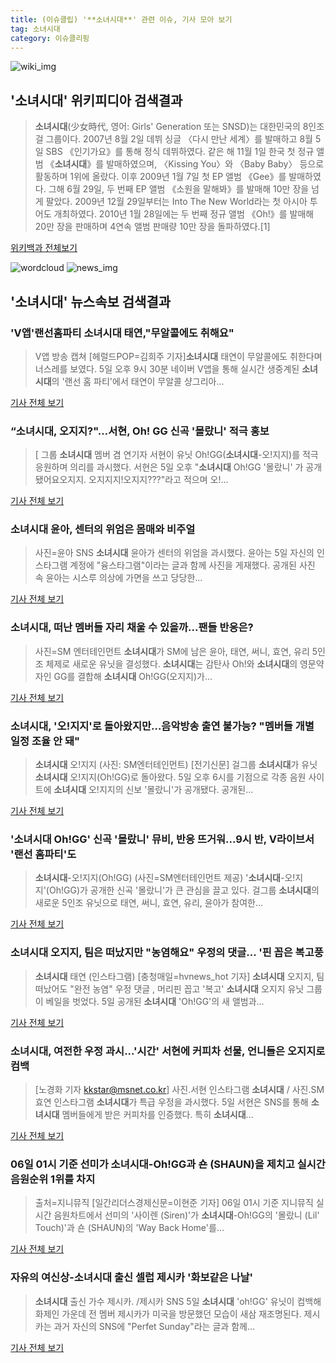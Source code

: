 ```yaml
---
title: (이슈클립) '**소녀시대**' 관련 이슈, 기사 모아 보기
tag: 소녀시대
category: 이슈클리핑
---
```

![wiki_img](https://user-images.githubusercontent.com/42597476/44503234-41136a80-a6d0-11e8-9071-6fc6418eafe4.png)
## **'**소녀시대**'** 위키피디아 검색결과
>**소녀시대**(少女時代, 영어: Girls' Generation 또는 SNSD)는 대한민국의 8인조 걸 그룹이다. 2007년 8월 2일 데뷔 싱글 〈다시 만난 세계〉를 발매하고 8월 5일 SBS 《인기가요》를 통해 정식 데뷔하였다. 같은 해 11월 1일 한국 첫 정규 앨범 《**소녀시대**》를 발매하였으며, 〈Kissing You〉와 〈Baby Baby〉 등으로 활동하며 1위에 올랐다. 이후 2009년 1월 7일 첫 EP 앨범 《Gee》를 발매하였다. 그해 6월 29일, 두 번째 EP 앨범 《소원을 말해봐》를 발매해 10만 장을 넘게 팔았다. 2009년 12월 29일부터는 Into The New World라는 첫 아시아 투어도 개최하였다. 2010년 1월 28일에는 두 번째 정규 앨범 《Oh!》를 발매해 20만 장을 판매하며 4연속 앨범 판매량 10만 장을 돌파하였다.[1]

<a href="https://ko.wikipedia.org/wiki/소녀시대" target="_blank">위키백과 전체보기</a>

![wordcloud](https://s3.ap-northeast-2.amazonaws.com/lyrics101-wordcloud/2018-09-06-1536170449.png)
![news_img](https://user-images.githubusercontent.com/42597476/44507050-1206f400-a6e4-11e8-8d98-7ffbfebb353f.png)
## **'**소녀시대**'** 뉴스속보 검색결과
### 'V앱'랜선홈파티 **소녀시대** 태연,"무알콜에도 취해요"

>V앱 방송 캡쳐 [헤럴드POP=김희주 기자]**소녀시대** 태연이 무알콜에도 취한다며 너스레를 보였다. 5일 오후 9시 30분 네이버 V앱을 통해 실시간 생중계된 **소녀시대**의 '랜선 홈 파티'에서 태연이 무알콜 샹그리아...

<a href="http://biz.heraldcorp.com/view.php?ud=201809052204103067345_1" target="_blank">기사 전체 보기</a>

### “**소녀시대**, 오지지?"…서현, Oh! GG 신곡 '몰랐니' 적극 홍보

>[ 그룹 **소녀시대** 멤버 겸 연기자 서현이 유닛 Oh!GG(**소녀시대**-오!지지)를 적극 응원하며 의리를 과시했다. 서현은 5일 오후 "**소녀시대** Oh!GG '몰랐니' 가 공개됐어요오지지. 오지지지!오지지???"라고 적으며 오!...

<a href="http://www.mydaily.co.kr/new_yk/html/read.php?newsid=201809052220229060&ext=na" target="_blank">기사 전체 보기</a>

### **소녀시대** 윤아, 센터의 위엄은 몸매와 비주얼

>사진=윤아 SNS **소녀시대** 윤아가 센터의 위엄을 과시했다. 윤아는 5일 자신의 인스타그램 계정에 "융스타그램"이라는 글과 함께 사진을 게재했다. 공개된 사진 속 윤아는 시스루 의상에 가면을 쓰고 당당한...

<a href="http://www.nextdaily.co.kr/news/article.html?id=20180906800006" target="_blank">기사 전체 보기</a>

### **소녀시대**, 떠난 멤버들 자리 채울 수 있을까...팬들 반응은?

>사진=SM 엔터테인먼트   **소녀시대**가 SM에 남은 윤아, 태연, 써니, 효연, 유리 5인조 체제로 새로운 유닛을 결성했다.   **소녀시대**는 감탄사 Oh!와 **소녀시대**의 영문약자인 GG를 결합해 **소녀시대** Oh!GG(오지지)가...

<a href="http://www.rpm9.com/news/article.html?id=20180906090004" target="_blank">기사 전체 보기</a>

### **소녀시대**, '오!지지'로 돌아왔지만…음악방송 출연 불가능? "멤버들 개별 일정 조율 안 돼"

>**소녀시대** 오!지지 (사진: SM엔터테인먼트) [전기신문] 걸그룹 **소녀시대**가 유닛 **소녀시대** 오!지지(Oh!GG)로 돌아왔다. 5일 오후 6시를 기점으로 각종 음원 사이트에 **소녀시대** 오!지지의 신보 '몰랐니'가 공개됐다. 공개된...

<a href="http://www.electimes.com/article.php?aid=1536154484164316082" target="_blank">기사 전체 보기</a>

### '**소녀시대** Oh!GG' 신곡 '몰랐니' 뮤비, 반응 뜨거워...9시 반, V라이브서 '랜선 홈파티'도

>**소녀시대**-오!지지(Oh!GG) (사진=SM엔터테인먼트 제공) '**소녀시대**-오!지지'(Oh!GG)가 공개한 신곡 '몰랐니'가 큰 관심을 끌고 있다. 걸그룹 **소녀시대**의 새로운 5인조 유닛으로 태연, 써니, 효연, 유리, 윤아가 참여한...

<a href="http://news.hankyung.com/article/201809055005I" target="_blank">기사 전체 보기</a>

### **소녀시대** 오지지, 팀은 떠났지만 "농염해요" 우정의 댓글... '핀 꼽은 복고풍

>**소녀시대** 태연 (인스타그램) [충청매일=hvnews_hot 기자] **소녀시대** 오지지, 팀 떠났어도 "완전 농염" 우정 댓글 , 머리핀 꼽고 '복고' **소녀시대** 오지지 유닛 그룹이 베일을 벗었다. 5일 공개된 **소녀시대** 'Oh!GG'의 새 앨범과...

<a href="http://www.ccdn.co.kr/news/articleView.html?idxno=538824" target="_blank">기사 전체 보기</a>

### **소녀시대**, 여전한 우정 과시...'시간' 서현에 커피차 선물, 언니들은 오지지로 컴백

>[노경화 기자 kkstar@msnet.co.kr] 사진.서현 인스타그램 **소녀시대** / 사진.SM 효연 인스타그램 **소녀시대**가 특급 우정을 과시했다. 5일 서현은 SNS를 통해 **소녀시대** 멤버들에게 받은 커피차를 인증했다. 특히 **소녀시대**...

<a href="http://news.imaeil.com/Entertainments/2018090601440915526" target="_blank">기사 전체 보기</a>

### 06일 01시 기준 선미가 **소녀시대**-Oh!GG과 숀 (SHAUN)을 제치고 실시간 음원순위 1위를 차지

>출처=지니뮤직 [일간리더스경제신문=이현준 기자] 06일 01시 기준 지니뮤직 실시간 음원차트에서 선미의 '사이렌 (Siren)'가 **소녀시대**-Oh!GG의 '몰랐니 (Lil' Touch)'과 숀 (SHAUN)의 'Way Back Home'를...

<a href="http://leaders.asiae.co.kr/news/articleView.html?idxno=74051" target="_blank">기사 전체 보기</a>

### 자유의 여신상-**소녀시대** 출신 셀럽 제시카 '화보같은 나날'

>**소녀시대** 출신 가수 제시카. /제시카 SNS  5일 **소녀시대** 'oh!GG' 유닛이 컴백해 화제인 가운데 전 멤버 제시카가 미국을 방문했던 모습이 새삼 재조명된다.   제시카는 과거 자신의 SNS에 "Perfet Sunday"라는 글과 함께...

<a href="http://www.kyeongin.com/main/view.php?key=20180906000017246" target="_blank">기사 전체 보기</a>



